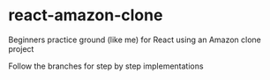 # react-amazon-clone
Beginners practice ground (like me) for React using an Amazon clone project

Follow the branches for step by step implementations
